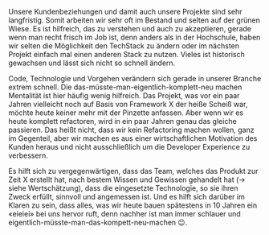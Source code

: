Unsere Kundenbeziehungen und damit auch unsere Projekte sind sehr langfristig. Somit arbeiten wir sehr oft im Bestand und selten auf der grünen Wiese. Es ist hilfreich, das zu verstehen und auch zu akzeptieren, gerade wenn man recht frisch im Job ist, denn anders als in der Hochschule, haben wir selten die Möglichkeit den TechStack zu ändern oder im nächsten Projekt einfach mal einen anderen Stack zu nutzen. Vieles ist historisch gewachsen und lässt sich nicht so schnell ändern. 

Code, Technologie und Vorgehen verändern sich gerade in unserer Branche extrem schnell. Die das-müsste-man-eigentlich-komplett-neu machen Mentalität ist hier häufig wenig hilfreich. Das Projekt, was vor ein paar Jahren vielleicht noch auf Basis von Framework X der heiße Scheiß war, möchte heute keiner mehr mit der Pinzette anfassen. Aber wenn wir es heute komplett refactoren, wird in ein paar Jahren genau das gleiche passieren. Das heißt nicht, dass wir kein Refactoring machen wollen, ganz im Gegenteil, aber wir machen es aus einer wirtschaftlichen Motivation des Kunden heraus und nicht ausschließlich um die Developer Experience zu verbessern. 

Es hilft sich zu vergegenwärtigen, dass das Team, welches das Produkt zur Zeit X erstellt hat, nach bestem Wissen und Gewissen gehandelt hat (→ siehe Wertschätzung), dass die eingesetzte Technologie, so sie ihren Zweck erfüllt, sinnvoll und angemessen ist. Und es hilft sich darüber im Klaren zu sein, dass alles, was wir heute bauen spätestens in 10 Jahren ein «eieiei» bei uns hervor ruft, denn nachher ist man immer schlauer und eigentlich-müsste-man-das-kompett-neu-machen 😉. 

